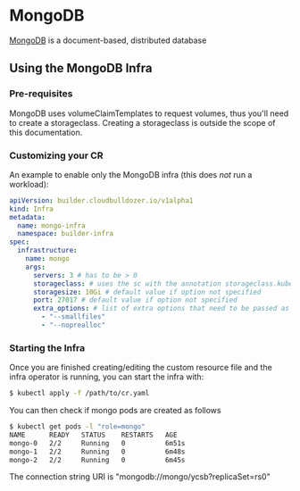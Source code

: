 # MongoDB

[MongoDB](https://www.mongodb.com/) is a document-based, distributed database

## Using the MongoDB Infra

### Pre-requisites
MongoDB uses volumeClaimTemplates to request volumes, thus you'll need to create a storageclass. Creating a storageclass
is outside the scope of this documentation.

### Customizing your CR

An example to enable only the MongoDB infra (this does _not_ run a workload):

```yaml
apiVersion: builder.cloudbulldozer.io/v1alpha1
kind: Infra
metadata:
  name: mongo-infra
  namespace: builder-infra
spec:
  infrastructure:
    name: mongo
    args:
      servers: 3 # has to be > 0
      storageclass: # uses the sc with the annotation storageclass.kubernetes.io/is-default-class: "true" if the option is not specified
      storagesize: 10Gi # default value if option not specified
      port: 27017 # default value if option not specified
      extra_options: # list of extra options that need to be passed as is to starting mongo daemon
        - "--smallfiles"
        - "--noprealloc"
```

### Starting the Infra
Once you are finished creating/editing the custom resource file and the infra operator is running, you can start the infra with:

```bash
$ kubectl apply -f /path/to/cr.yaml
```

You can then check if mongo pods are created as follows

```bash
$ kubectl get pods -l "role=mongo"
NAME      READY   STATUS    RESTARTS   AGE
mongo-0   2/2     Running   0          6m51s
mongo-1   2/2     Running   0          6m48s
mongo-2   2/2     Running   0          6m45s
```

The connection string URI is "mongodb://mongo/ycsb?replicaSet=rs0"
